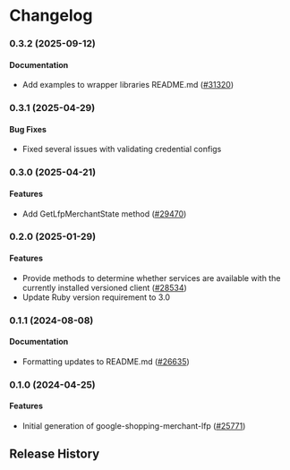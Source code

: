 # Changelog

### 0.3.2 (2025-09-12)

#### Documentation

* Add examples to wrapper libraries README.md ([#31320](https://github.com/googleapis/google-cloud-ruby/issues/31320)) 

### 0.3.1 (2025-04-29)

#### Bug Fixes

* Fixed several issues with validating credential configs 

### 0.3.0 (2025-04-21)

#### Features

* Add GetLfpMerchantState method ([#29470](https://github.com/googleapis/google-cloud-ruby/issues/29470)) 

### 0.2.0 (2025-01-29)

#### Features

* Provide methods to determine whether services are available with the currently installed versioned client ([#28534](https://github.com/googleapis/google-cloud-ruby/issues/28534)) 
* Update Ruby version requirement to 3.0 

### 0.1.1 (2024-08-08)

#### Documentation

* Formatting updates to README.md ([#26635](https://github.com/googleapis/google-cloud-ruby/issues/26635)) 

### 0.1.0 (2024-04-25)

#### Features

* Initial generation of google-shopping-merchant-lfp ([#25771](https://github.com/googleapis/google-cloud-ruby/issues/25771)) 

## Release History

